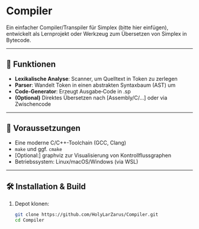 # Compiler

Ein einfacher Compiler/Transpiler für Simplex (bitte hier einfügen), entwickelt als Lernprojekt oder Werkzeug zum Übersetzen von Simplex in Bytecode.

---

## 🔧 Funktionen

- **Lexikalische Analyse**: Scanner, um Quelltext in Token zu zerlegen  
- **Parser**: Wandelt Token in einen abstrakten Syntaxbaum (AST) um  
- **Code‑Generator**: Erzeugt Ausgabe‑Code in .sp  
- **(Optional)** Direktes Übersetzen nach [Assembly/C/…] oder via Zwischencode  

---

## 🚀 Voraussetzungen

- Eine moderne C/C++-Toolchain (GCC, Clang)  
- `make` und ggf. `cmake`  
- [Optional:] graphviz zur Visualisierung von Kontrollflussgraphen  
- Betriebssystem: Linux/macOS/Windows (via WSL)  

---

## 🛠️ Installation & Build

1. Depot klonen:

   ```bash
   git clone https://github.com/HolyLarZarus/Compiler.git
   cd Compiler
